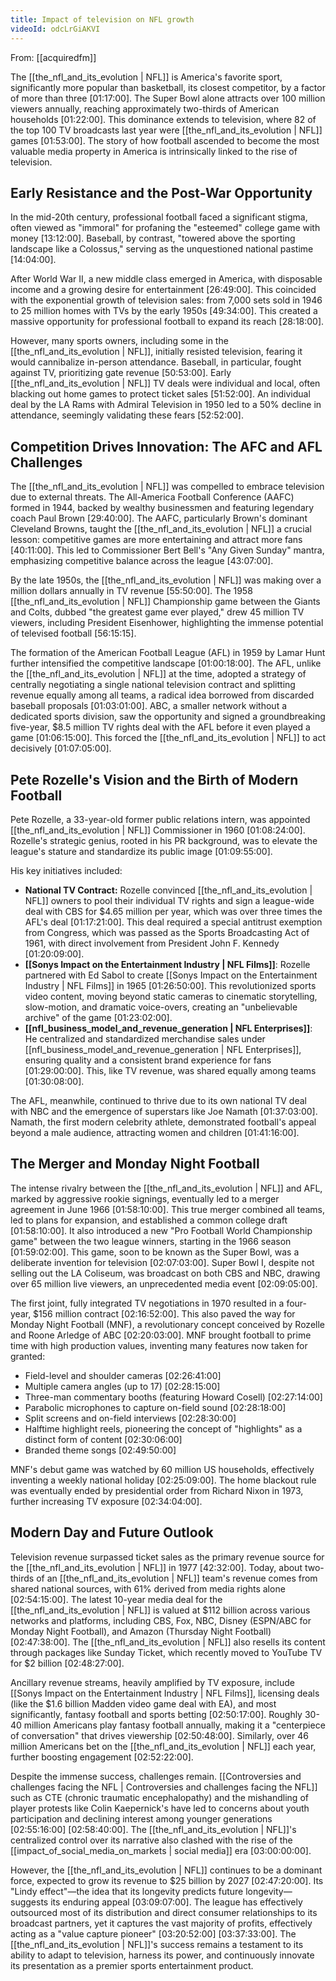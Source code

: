 ```yaml
---
title: Impact of television on NFL growth
videoId: odcLrGiAKVI
---
```


From: [[acquiredfm]] <br/> 

The [[the_nfl_and_its_evolution | NFL]] is America's favorite sport, significantly more popular than basketball, its closest competitor, by a factor of more than three <a class="yt-timestamp" data-t="01:17:00">[01:17:00]</a>. The Super Bowl alone attracts over 100 million viewers annually, reaching approximately two-thirds of American households <a class="yt-timestamp" data-t="01:22:00">[01:22:00]</a>. This dominance extends to television, where 82 of the top 100 TV broadcasts last year were [[the_nfl_and_its_evolution | NFL]] games <a class="yt-timestamp" data-t="01:53:00">[01:53:00]</a>. The story of how football ascended to become the most valuable media property in America is intrinsically linked to the rise of television.

## Early Resistance and the Post-War Opportunity
In the mid-20th century, professional football faced a significant stigma, often viewed as "immoral" for profaning the "esteemed" college game with money <a class="yt-timestamp" data-t="13:12:00">[13:12:00]</a>. Baseball, by contrast, "towered above the sporting landscape like a Colossus," serving as the unquestioned national pastime <a class="yt-timestamp" data-t="14:04:00">[14:04:00]</a>.

After World War II, a new middle class emerged in America, with disposable income and a growing desire for entertainment <a class="yt-timestamp" data-t="26:49:00">[26:49:00]</a>. This coincided with the exponential growth of television sales: from 7,000 sets sold in 1946 to 25 million homes with TVs by the early 1950s <a class="yt-timestamp" data-t="49:34:00">[49:34:00]</a>. This created a massive opportunity for professional football to expand its reach <a class="yt-timestamp" data-t="28:18:00">[28:18:00]</a>.

However, many sports owners, including some in the [[the_nfl_and_its_evolution | NFL]], initially resisted television, fearing it would cannibalize in-person attendance. Baseball, in particular, fought against TV, prioritizing gate revenue <a class="yt-timestamp" data-t="50:53:00">[50:53:00]</a>. Early [[the_nfl_and_its_evolution | NFL]] TV deals were individual and local, often blacking out home games to protect ticket sales <a class="yt-timestamp" data-t="51:52:00">[51:52:00]</a>. An individual deal by the LA Rams with Admiral Television in 1950 led to a 50% decline in attendance, seemingly validating these fears <a class="yt-timestamp" data-t="52:52:00">[52:52:00]</a>.

## Competition Drives Innovation: The AFC and AFL Challenges
The [[the_nfl_and_its_evolution | NFL]] was compelled to embrace television due to external threats. The All-America Football Conference (AAFC) formed in 1944, backed by wealthy businessmen and featuring legendary coach Paul Brown <a class="yt-timestamp" data-t="29:40:00">[29:40:00]</a>. The AAFC, particularly Brown's dominant Cleveland Browns, taught the [[the_nfl_and_its_evolution | NFL]] a crucial lesson: competitive games are more entertaining and attract more fans <a class="yt-timestamp" data-t="40:11:00">[40:11:00]</a>. This led to Commissioner Bert Bell's "Any Given Sunday" mantra, emphasizing competitive balance across the league <a class="yt-timestamp" data-t="43:07:00">[43:07:00]</a>.

By the late 1950s, the [[the_nfl_and_its_evolution | NFL]] was making over a million dollars annually in TV revenue <a class="yt-timestamp" data-t="55:50:00">[55:50:00]</a>. The 1958 [[the_nfl_and_its_evolution | NFL]] Championship game between the Giants and Colts, dubbed "the greatest game ever played," drew 45 million TV viewers, including President Eisenhower, highlighting the immense potential of televised football <a class="yt-timestamp" data-t="56:15:00">[56:15:15]</a>.

The formation of the American Football League (AFL) in 1959 by Lamar Hunt further intensified the competitive landscape <a class="yt-timestamp" data-t="01:00:18:00">[01:00:18:00]</a>. The AFL, unlike the [[the_nfl_and_its_evolution | NFL]] at the time, adopted a strategy of centrally negotiating a single national television contract and splitting revenue equally among all teams, a radical idea borrowed from discarded baseball proposals <a class="yt-timestamp" data-t="01:03:01:00">[01:03:01:00]</a>. ABC, a smaller network without a dedicated sports division, saw the opportunity and signed a groundbreaking five-year, $8.5 million TV rights deal with the AFL before it even played a game <a class="yt-timestamp" data-t="01:06:15:00">[01:06:15:00]</a>. This forced the [[the_nfl_and_its_evolution | NFL]] to act decisively <a class="yt-timestamp" data-t="01:07:05:00">[01:07:05:00]</a>.

## Pete Rozelle's Vision and the Birth of Modern Football
Pete Rozelle, a 33-year-old former public relations intern, was appointed [[the_nfl_and_its_evolution | NFL]] Commissioner in 1960 <a class="yt-timestamp" data-t="01:08:24:00">[01:08:24:00]</a>. Rozelle's strategic genius, rooted in his PR background, was to elevate the league's stature and standardize its public image <a class="yt-timestamp" data-t="01:09:55:00">[01:09:55:00]</a>.

His key initiatives included:
*   **National TV Contract:** Rozelle convinced [[the_nfl_and_its_evolution | NFL]] owners to pool their individual TV rights and sign a league-wide deal with CBS for $4.65 million per year, which was over three times the AFL's deal <a class="yt-timestamp" data-t="01:17:21:00">[01:17:21:00]</a>. This deal required a special antitrust exemption from Congress, which was passed as the Sports Broadcasting Act of 1961, with direct involvement from President John F. Kennedy <a class="yt-timestamp" data-t="01:20:09:00">[01:20:09:00]</a>.
*   **[[Sonys Impact on the Entertainment Industry | NFL Films]]**: Rozelle partnered with Ed Sabol to create [[Sonys Impact on the Entertainment Industry | NFL Films]] in 1965 <a class="yt-timestamp" data-t="01:26:50:00">[01:26:50:00]</a>. This revolutionized sports video content, moving beyond static cameras to cinematic storytelling, slow-motion, and dramatic voice-overs, creating an "unbelievable archive" of the game <a class="yt-timestamp" data-t="01:23:02:00">[01:23:02:00]</a>.
*   **[[nfl_business_model_and_revenue_generation | NFL Enterprises]]**: He centralized and standardized merchandise sales under [[nfl_business_model_and_revenue_generation | NFL Enterprises]], ensuring quality and a consistent brand experience for fans <a class="yt-timestamp" data-t="01:29:00:00">[01:29:00:00]</a>. This, like TV revenue, was shared equally among teams <a class="yt-timestamp" data-t="01:30:08:00">[01:30:08:00]</a>.

The AFL, meanwhile, continued to thrive due to its own national TV deal with NBC and the emergence of superstars like Joe Namath <a class="yt-timestamp" data-t="01:37:03:00">[01:37:03:00]</a>. Namath, the first modern celebrity athlete, demonstrated football's appeal beyond a male audience, attracting women and children <a class="yt-timestamp" data-t="01:41:16:00">[01:41:16:00]</a>.

## The Merger and Monday Night Football
The intense rivalry between the [[the_nfl_and_its_evolution | NFL]] and AFL, marked by aggressive rookie signings, eventually led to a merger agreement in June 1966 <a class="yt-timestamp" data-t="01:58:10:00">[01:58:10:00]</a>. This true merger combined all teams, led to plans for expansion, and established a common college draft <a class="yt-timestamp" data-t="01:58:10:00">[01:58:10:00]</a>. It also introduced a new "Pro Football World Championship game" between the two league winners, starting in the 1966 season <a class="yt-timestamp" data-t="01:59:02:00">[01:59:02:00]</a>. This game, soon to be known as the Super Bowl, was a deliberate invention for television <a class="yt-timestamp" data-t="02:07:03:00">[02:07:03:00]</a>. Super Bowl I, despite not selling out the LA Coliseum, was broadcast on both CBS and NBC, drawing over 65 million live viewers, an unprecedented media event <a class="yt-timestamp" data-t="02:09:05:00">[02:09:05:00]</a>.

The first joint, fully integrated TV negotiations in 1970 resulted in a four-year, $156 million contract <a class="yt-timestamp" data-t="02:16:52:00">[02:16:52:00]</a>. This also paved the way for Monday Night Football (MNF), a revolutionary concept conceived by Rozelle and Roone Arledge of ABC <a class="yt-timestamp" data-t="02:20:03:00">[02:20:03:00]</a>. MNF brought football to prime time with high production values, inventing many features now taken for granted:
*   Field-level and shoulder cameras <a class="yt-timestamp" data-t="02:26:41:00">[02:26:41:00]</a>
*   Multiple camera angles (up to 17) <a class="yt-timestamp" data-t="02:28:15:00">[02:28:15:00]</a>
*   Three-man commentary booths (featuring Howard Cosell) <a class="yt-timestamp" data-t="02:27:14:00">[02:27:14:00]</a>
*   Parabolic microphones to capture on-field sound <a class="yt-timestamp" data-t="02:28:18:00">[02:28:18:00]</a>
*   Split screens and on-field interviews <a class="yt-timestamp" data-t="02:28:30:00">[02:28:30:00]</a>
*   Halftime highlight reels, pioneering the concept of "highlights" as a distinct form of content <a class="yt-timestamp" data-t="02:30:06:00">[02:30:06:00]</a>
*   Branded theme songs <a class="yt-timestamp" data-t="02:49:50:00">[02:49:50:00]</a>

MNF's debut game was watched by 60 million US households, effectively inventing a weekly national holiday <a class="yt-timestamp" data-t="02:25:09:00">[02:25:09:00]</a>. The home blackout rule was eventually ended by presidential order from Richard Nixon in 1973, further increasing TV exposure <a class="yt-timestamp" data-t="02:34:04:00">[02:34:04:00]</a>.

## Modern Day and Future Outlook
Television revenue surpassed ticket sales as the primary revenue source for the [[the_nfl_and_its_evolution | NFL]] in 1977 <a class="yt-timestamp" data-t="42:32:00">[42:32:00]</a>. Today, about two-thirds of an [[the_nfl_and_its_evolution | NFL]] team's revenue comes from shared national sources, with 61% derived from media rights alone <a class="yt-timestamp" data-t="02:54:15:00">[02:54:15:00]</a>. The latest 10-year media deal for the [[the_nfl_and_its_evolution | NFL]] is valued at $112 billion across various networks and platforms, including CBS, Fox, NBC, Disney (ESPN/ABC for Monday Night Football), and Amazon (Thursday Night Football) <a class="yt-timestamp" data-t="02:47:38:00">[02:47:38:00]</a>. The [[the_nfl_and_its_evolution | NFL]] also resells its content through packages like Sunday Ticket, which recently moved to YouTube TV for $2 billion <a class="yt-timestamp" data-t="02:48:27:00">[02:48:27:00]</a>.

Ancillary revenue streams, heavily amplified by TV exposure, include [[Sonys Impact on the Entertainment Industry | NFL Films]], licensing deals (like the $1.6 billion Madden video game deal with EA), and most significantly, fantasy football and sports betting <a class="yt-timestamp" data-t="02:50:17:00">[02:50:17:00]</a>. Roughly 30-40 million Americans play fantasy football annually, making it a "centerpiece of conversation" that drives viewership <a class="yt-timestamp" data-t="02:50:48:00">[02:50:48:00]</a>. Similarly, over 46 million Americans bet on the [[the_nfl_and_its_evolution | NFL]] each year, further boosting engagement <a class="yt-timestamp" data-t="02:52:22:00">[02:52:22:00]</a>.

Despite the immense success, challenges remain. [[Controversies and challenges facing the NFL | Controversies and challenges facing the NFL]] such as CTE (chronic traumatic encephalopathy) and the mishandling of player protests like Colin Kaepernick's have led to concerns about youth participation and declining interest among younger generations <a class="yt-timestamp" data-t="02:55:16:00">[02:55:16:00]</a> <a class="yt-timestamp" data-t="02:58:40:00">[02:58:40:00]</a>. The [[the_nfl_and_its_evolution | NFL]]'s centralized control over its narrative also clashed with the rise of the [[impact_of_social_media_on_markets | social media]] era <a class="yt-timestamp" data-t="03:00:00:00">[03:00:00:00]</a>.

However, the [[the_nfl_and_its_evolution | NFL]] continues to be a dominant force, expected to grow its revenue to $25 billion by 2027 <a class="yt-timestamp" data-t="02:47:20:00">[02:47:20:00]</a>. Its "Lindy effect"—the idea that its longevity predicts future longevity—suggests its enduring appeal <a class="yt-timestamp" data-t="03:09:07:00">[03:09:07:00]</a>. The league has effectively outsourced most of its distribution and direct consumer relationships to its broadcast partners, yet it captures the vast majority of profits, effectively acting as a "value capture pioneer" <a class="yt-timestamp" data-t="03:20:52:00">[03:20:52:00]</a> <a class="yt-timestamp" data-t="03:37:33:00">[03:37:33:00]</a>. The [[the_nfl_and_its_evolution | NFL]]'s success remains a testament to its ability to adapt to television, harness its power, and continuously innovate its presentation as a premier sports entertainment product.